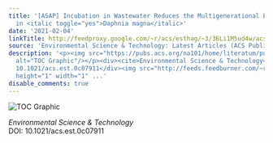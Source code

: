 ```yaml
---
title: '[ASAP] Incubation in Wastewater Reduces the Multigenerational Effects of Microplastics
  in <italic toggle="yes">Daphnia magna</italic>'
date: '2021-02-04'
linkTitle: http://feedproxy.google.com/~r/acs/esthag/~3/36Li1M5ud4w/acs.est.0c07911
source: 'Environmental Science & Technology: Latest Articles (ACS Publications)'
description: '<p><img src="https://pubs.acs.org/na101/home/literatum/publisher/achs/journals/content/esthag/0/esthag.ahead-of-print/acs.est.0c07911/20210204/images/medium/es0c07911_0007.gif"
  alt="TOC Graphic"/></p><div><cite>Environmental Science & Technology</cite></div><div>DOI:
  10.1021/acs.est.0c07911</div><img src="http://feeds.feedburner.com/~r/acs/esthag/~4/36Li1M5ud4w"
  height="1" width="1" ...'
disable_comments: true
---
```

<p><img src="https://pubs.acs.org/na101/home/literatum/publisher/achs/journals/content/esthag/0/esthag.ahead-of-print/acs.est.0c07911/20210204/images/medium/es0c07911_0007.gif" alt="TOC Graphic"/></p><div><cite>Environmental Science & Technology</cite></div><div>DOI: 10.1021/acs.est.0c07911</div><img src="http://feeds.feedburner.com/~r/acs/esthag/~4/36Li1M5ud4w" height="1" width="1" ...